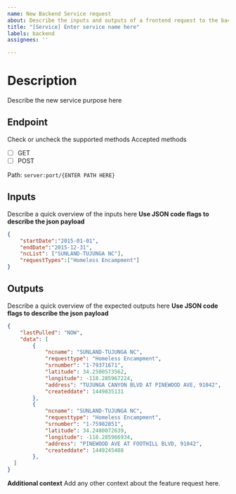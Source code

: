 ```yaml
---
name: New Backend Service request
about: Describe the inputs and outputs of a frontend request to the backend
title: "[Service] Enter service name here"
labels: backend
assignees: ''

---
```


# Description
Describe the new service purpose here

## Endpoint
Check or uncheck the supported methods
Accepted methods
  - [ ] GET
  - [ ] POST

Path: ```server:port/{ENTER PATH HERE}```

## Inputs
Describe a quick overview of the inputs here
**Use JSON code flags to describe the json payload**
```json
{
	"startDate":"2015-01-01",
	"endDate":"2015-12-31",
	"ncList": ["SUNLAND-TUJUNGA NC"],
	"requestTypes":["Homeless Encampment"]
}
```
## Outputs
Describe a quick overview of the expected outputs here
**Use JSON code flags to describe the json payload**
```json
{
    "lastPulled": "NOW",
    "data": [
        {
            "ncname": "SUNLAND-TUJUNGA NC",
            "requesttype": "Homeless Encampment",
            "srnumber": "1-79371671",
            "latitude": 34.2500573562,
            "longitude": -118.285967224,
            "address": "TUJUNGA CANYON BLVD AT PINEWOOD AVE, 91042",
            "createddate": 1449835131
        },
        {
            "ncname": "SUNLAND-TUJUNGA NC",
            "requesttype": "Homeless Encampment",
            "srnumber": "1-75982851",
            "latitude": 34.2480072639,
            "longitude": -118.285966934,
            "address": "PINEWOOD AVE AT FOOTHILL BLVD, 91042",
            "createddate": 1449245408
        },
  ]
}
```

**Additional context**
Add any other context about the feature request here.
